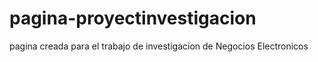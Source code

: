 # pagina-proyectinvestigacion
pagina creada para el trabajo de investigacion de Negocios Electronicos
